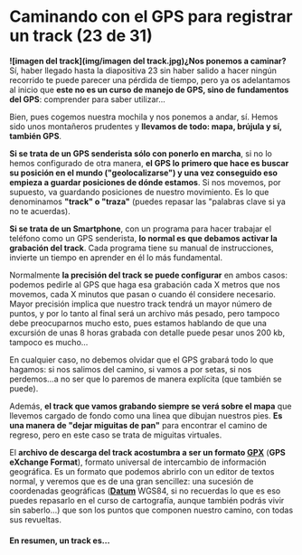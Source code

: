 # Caminando con el GPS para registrar un track (23 de 31)

**![imagen del track](img/imagen del track.jpg)¿Nos ponemos a caminar?** Sí, haber llegado hasta la diapositiva 23 sin haber salido a hacer ningún recorrido te puede parecer una pérdida de tiempo, pero ya os adelantamos al inicio que **este no es un curso de manejo de GPS, sino de fundamentos del GPS**: comprender para saber utilizar...

Bien, pues cogemos nuestra mochila y nos ponemos a andar, sí. Hemos sido unos montañeros prudentes y **llevamos de todo: mapa, brújula y sí, también GPS**.

**Si se trata de un GPS senderista sólo con ponerlo en marcha**, si no lo hemos configurado de otra manera, **el GPS lo primero que hace es buscar su posición en el mundo ("geolocalizarse") y una vez conseguido eso empieza a guardar posiciones de dónde estamos**. Si nos movemos, por supuesto, va guardando posiciones de nuestro movimiento. Es lo que denominamos **"track" o "traza"** (puedes repasar las "palabras clave si ya no te acuerdas).  

**Si se trata de un Smartphone**, con un programa para hacer trabajar el teléfono como un GPS senderista, **lo normal es que debamos activar la grabación del track**. Cada programa tiene su manual de instrucciones, invierte un tiempo en aprender en él lo más fundamental.  

Normalmente **la precisión del track se puede configurar** en ambos casos: podemos pedirle al GPS que haga esa grabación cada X metros que nos movemos, cada X minutos que pasan o cuando él considere necesario. Mayor precisión implica que nuestro track tendrá un mayor número de puntos, y por lo tanto al final será un archivo más pesado, pero tampoco debe preocuparnos mucho esto, pues estamos hablando de que una excursión de unas 8 horas grabada con detalle puede pesar unos 200 kb, tampoco es mucho...  

En cualquier caso, no debemos olvidar que el GPS grabará todo lo que hagamos: si nos salimos del camino, si vamos a por setas, si nos perdemos...a no ser que lo paremos de manera explícita (que también se puede).  

Además, **el track que vamos grabando siempre se verá sobre el mapa** que llevemos cargado de fondo como una linea que dibujan nuestros pies. **Es una manera de "dejar miguitas de pan"** para encontrar el camino de regreso, pero en este caso se trata de miguitas virtuales.  

El **archivo de descarga del track acostumbra a ser un formato [GPX](https://es.wikipedia.org/wiki/GPX "Formato GPX en wikipedia")** (**GPS eXchange Format**), formato universal de intercambio de información geográfica. Es un formato que podemos abrirlo con un editor de textos normal, y veremos que es de una gran sencillez: una sucesión de coordenadas geográficas ([**Datum**](https://es.wikipedia.org/wiki/Datum "Datum en wikipedia") WGS84, si no recuerdas lo que es eso puedes repasarlo en el curso de cartografía, aunque también podrás vivir sin saberlo...) que son los puntos que componen nuestro camino, con todas sus revueltas.  

#### En resumen, un track es...